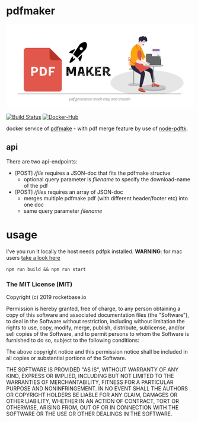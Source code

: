 # pdfmaker

![logo](assets/pdf-maker.svg)

[![Build Status](https://travis-ci.org/rocketbase-io/pdfmaker.svg?branch=master)](https://travis-ci.org/rocketbase-io/pdfmaker)
[![Docker-Hub](https://images.microbadger.com/badges/version/rocketbaseio/pdfmaker.svg)](https://cloud.docker.com/repository/docker/rocketbaseio/pdfmaker)

docker service of [pdfmake](http://pdfmake.org/) - with pdf merge feature by use of [node-pdftk](https://www.npmjs.com/package/node-pdftk).

## api
There are two api-endpoints:
* [POST] _/file_ requires a JSON-doc that fits the pdfmake structue
  * optional query parameter is _filename_ to specify the download-name of the pdf
* [POST] _/files_ requires an array of JSON-doc
  * merges multiple pdfmake pdf (with different header/footer etc) into one doc
  * same query parameter _filename_

# usage

I've you run it locally the host needs pdfpk installed.
__WARNING__: for mac users [take a look here](//github.com/jjwilly16/node-pdftk/issues/3)

```
npm run build && npm run start
```

### The MIT License (MIT)
Copyright (c) 2019 rocketbase.io

Permission is hereby granted, free of charge, to any person obtaining a copy of this software and associated documentation files (the "Software"), to deal in the Software without restriction, including without limitation the rights to use, copy, modify, merge, publish, distribute, sublicense, and/or sell copies of the Software, and to permit persons to whom the Software is furnished to do so, subject to the following conditions:

The above copyright notice and this permission notice shall be included in all copies or substantial portions of the Software.

THE SOFTWARE IS PROVIDED "AS IS", WITHOUT WARRANTY OF ANY KIND, EXPRESS OR IMPLIED, INCLUDING BUT NOT LIMITED TO THE WARRANTIES OF MERCHANTABILITY, FITNESS FOR A PARTICULAR PURPOSE AND NONINFRINGEMENT. IN NO EVENT SHALL THE AUTHORS OR COPYRIGHT HOLDERS BE LIABLE FOR ANY CLAIM, DAMAGES OR OTHER LIABILITY, WHETHER IN AN ACTION OF CONTRACT, TORT OR OTHERWISE, ARISING FROM, OUT OF OR IN CONNECTION WITH THE SOFTWARE OR THE USE OR OTHER DEALINGS IN THE SOFTWARE.
